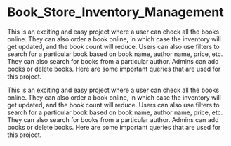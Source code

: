 # Book_Store_Inventory_Management

This is an exciting and easy project where a user can check all the books online. They can also order a book online, in which case the inventory will get updated, and the book count will reduce. Users can also use filters to search for a particular book based on book name, author name, price, etc. They can also search for books from a particular author. Admins can add books or delete books. Here are some important queries that are used for this project.

This is an exciting and easy project where a user can check all the books online. They can also order a book online, in which case the inventory will get updated, and the book count will reduce. Users can also use filters to search for a particular book based on book name, author name, price, etc. They can also search for books from a particular author. Admins can add books or delete books. Here are some important queries that are used for this project.

